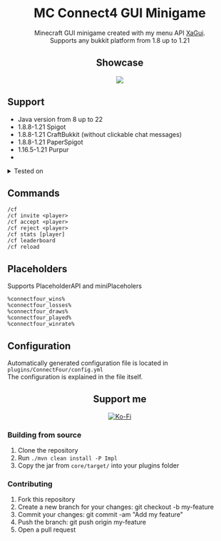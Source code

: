 <div align=center>

# MC Connect4 GUI Minigame

Minecraft GUI minigame created with my menu API [XaGui](https://xagui.xap3y.eu/docs/). \
Supports any bukkit platform from 1.8 up to 1.21

## Showcase

<img src="https://xap3y.eu/static/con4.png">

</div>

## Support
- Java version from 8 up to 22
- 1.8.8-1.21 Spigot
- 1.8.8-1.21 CraftBukkit (without clickable chat messages)
- 1.8.8-1.21 PaperSpigot
- 1.16.5-1.21 Purpur
- 
<details>
<summary>Tested on</summary>

- 1.8.8 Spigot, CraftBukkit, PaperSpigot
- 1.21 Spigot, CraftBukkit, PaperSpigot
- 1.20.6, 1.19.4, 1.16.5, 1.12.2, 1.13.2, 1.11.2, 1.10.2 PaperSpigot
- 1.21, 1.20.6, 1.16.5 Purpur

</details>



## Commands

`/cf` \
`/cf invite <player>` \
`/cf accept <player>` \
`/cf reject <player>` \
`/cf stats [player]` \
`/cf leaderboard` \
`/cf reload`

## Placeholders
Supports PlaceholderAPI and miniPlaceholers

`%connectfour_wins%` \
`%connectfour_losses%` \
`%connectfour_draws%` \
`%connectfour_played%` \
`%connectfour_winrate%` 

## Configuration

Automatically generated configuration file is located in `plugins/ConnectFour/config.yml` \
The configuration is explained in the file itself.

<div align=center>

## Support me

[![Ko-Fi]](https://ko-fi.com/xap3y)

</div>

### Building from source
1. Clone the repository
2. Run `./mvn clean install -P Impl`
3. Copy the jar from `core/target/` into your plugins folder

[Ko-Fi]: https://storage.ko-fi.com/cdn/brandasset/kofi_s_tag_white.png

### Contributing

1. Fork this repository
2. Create a new branch for your changes: git checkout -b my-feature
3. Commit your changes: git commit -am "Add my feature"
4. Push the branch: git push origin my-feature
5. Open a pull request
